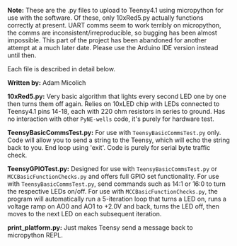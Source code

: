 **Note:** These are the .py files to upload to Teensy4.1 using micropython for use with the software. Of these, only 10xRed5.py actually functions correctly at present. UART comms seem to work terribly on micropython, the comms are inconsistent/irreproducible, so bugging has been almost impossible. This part of the project has been abandoned for another attempt at a much later date. Please use the Arduino IDE version instead until then.

Each file is described in detail below.

**Written by:** Adam Micolich

**10xRed5.py:** Very basic algorithm that lights every second LED one by one then turns them off again. Relies on 10xLED chip with LEDs connected to Teensy4.1 pins 14-18, each with 220 ohm resistors in series to ground. Has no interaction with other `PyNE-wells` code, it's purely for hardware test.

**TeensyBasicCommsTest.py:** For use with `TeensyBasicCommsTest.py` only. Code will allow you to send a string to the Teensy, which will echo the string back to you. End loop using 'exit'. Code is purely for serial byte traffic check.

**TeensyGPIOTest.py:** Designed for use with `TeensyBasicCommsTest.py` or `MCCBasicFunctionChecks.py` and offers full GPIO set functionality. For use with `TeensyBasicCommsTest.py`, send commands such as 14:1 or 16:0 to turn the respective LEDs on/off. For use with `MCCBasicFunctionChecks.py`, the program will automatically run a 5-iteration loop that turns a LED on, runs a voltage ramp on AO0 and AO1 to +2.0V and back, turns the LED off, then moves to the next LED on each subsequent iteration.

**print_platform.py:** Just makes Teensy send a message back to micropython REPL.